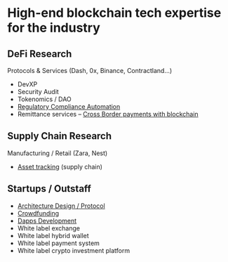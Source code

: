 # High-end blockchain tech expertise for the industry

## DeFi Research

Protocols & Services \(Dash, 0x, Binance, Contractland...\)

* DevXP
* Security Audit
* Tokenomics / DAO
* ​[Regulatory Compliance Automation](https://defi.4irelabs.com/docs/complaince-scoring)​
* ​Remittance services – [Cross Border payments with blockchain](https://docs.google.com/document/d/1_hGranGM5bSelSnkbaFitIT1Ief_uxwjubvXJCBTOEo/edit#heading=h.qfpi451ehfxn)​

## Supply Chain Research

Manufacturing / Retail \(Zara, Nest\)

* ​[Asset tracking](https://defi.4irelabs.com/docs/asset-tracking) \(supply chain\)

## Startups / Outstaff

* ​[Architecture Design / Protocol](https://defi.4irelabs.com/docs/architecture-design-protocol)​
* ​[Crowdfunding](https://defi.4irelabs.com/docs/fund-management-app-wip)​
* ​[Dapps Development](https://defi.4irelabs.com/docs/dapps-wallets-development)​
* White label exchange
* White label hybrid wallet
* White label payment system
* White label crypto investment platform

